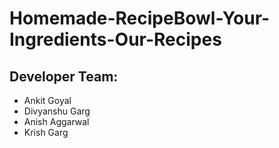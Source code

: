 # Homemade-RecipeBowl-Your-Ingredients-Our-Recipes

## Developer Team:

- Ankit Goyal
- Divyanshu Garg
- Anish Aggarwal
- Krish Garg
